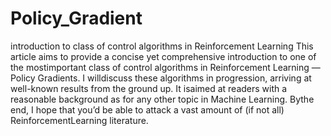 # Policy_Gradient
introduction to class of control algorithms in Reinforcement Learning
This article aims to provide a concise yet comprehensive introduction to one of the mostimportant class of control algorithms in Reinforcement Learning — Policy Gradients. I willdiscuss these algorithms in progression, arriving at well-known results from the ground up. It isaimed at readers with a reasonable background as for any other topic in Machine Learning. Bythe end, I hope that you’d be able to attack a vast amount of (if not all) ReinforcementLearning literature.
